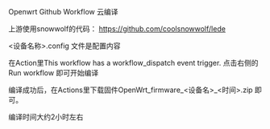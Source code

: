 Openwrt Github Workflow 云编译

上游使用snowwolf的代码： https://github.com/coolsnowwolf/lede

<设备名称>.config 文件是配置内容

在Action里This workflow has a workflow_dispatch event trigger. 点击右侧的 Run workflow 即可开始编译

编译成功后，在Actions里下载固件OpenWrt_firmware_<设备名>_<时间>.zip 即可。

编译时间大约2小时左右
